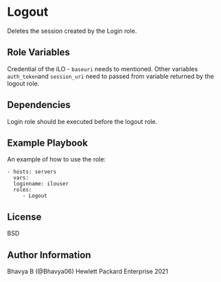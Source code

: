 Logout
=========

Deletes the session created by the Login role. 

Role Variables
--------------

Credential of the iLO - `baseuri` needs to mentioned. Other variables `auth_token`and `session_uri` need to passed from variable returned by the logout role.

Dependencies
------------

Login role should be executed before the logout role.

Example Playbook
----------------

An example of how to use the role: 

    - hosts: servers
      vars:
      loginname: ilouser
      roles:
         - Logout

License
-------

BSD

Author Information
------------------

Bhavya B (@Bhavya06) Hewlett Packard Enterprise 2021 
